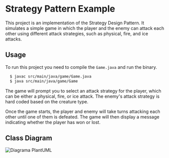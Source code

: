 # Strategy Pattern Example

This project is an implementation of the Strategy Design Pattern. It simulates a simple game in which the player and the enemy can attack each other using different attack strategies, such as physical, fire, and ice attacks.

## Usage
To run this project you need to compile the `Game.java` and run the binary.

```bash
  $ javac src/main/java/game/Game.java
  $ java src/main/java/game/Game
```

The game will prompt you to select an attack strategy for the player, which can be either a physical, fire, or ice attack. The enemy's attack strategy is hard coded based on the creature type.

Once the game starts, the player and enemy will take turns attacking each other until one of them is defeated. The game will then display a message indicating whether the player has won or lost.

## Class Diagram

![Diagrama PlantUML](https://user-images.githubusercontent.com/61850709/222933527-fdd79e08-83c0-4700-8692-6af2113b9388.png)
